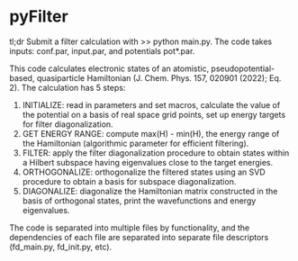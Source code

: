 # pyFilter

tl;dr Submit a filter calculation with >> python main.py. The code takes inputs: conf.par, input.par, and potentials pot*.par.

This code calculates electronic states of an atomistic, pseudopotential-based, quasiparticle Hamiltonian (J. Chem. Phys. 157, 020901 (2022); Eq. 2). The calculation has 5 steps:

1. INITIALIZE: read in parameters and set macros, calculate the value of the potential on a basis of real space grid points, set up energy targets for filter diagonalization.
2. GET ENERGY RANGE: compute max(H) - min(H), the energy range of the Hamiltonian (algorithmic parameter for efficient filtering).
3. FILTER: apply the filter diagonalization procedure to obtain states within a Hilbert subspace having eigenvalues close to the target energies.
4. ORTHOGONALIZE: orthogonalize the filtered states using an SVD procedure to obtain a basis for subspace diagonalization.
5. DIAGONALIZE: diagonalize the Hamiltonian matrix constructed in the basis of orthogonal states, print the wavefunctions and energy eigenvalues.

The code is separated into multiple files by functionality, and the dependencies of each file are separated into separate file descriptors (fd_main.py, fd_init.py, etc). 
